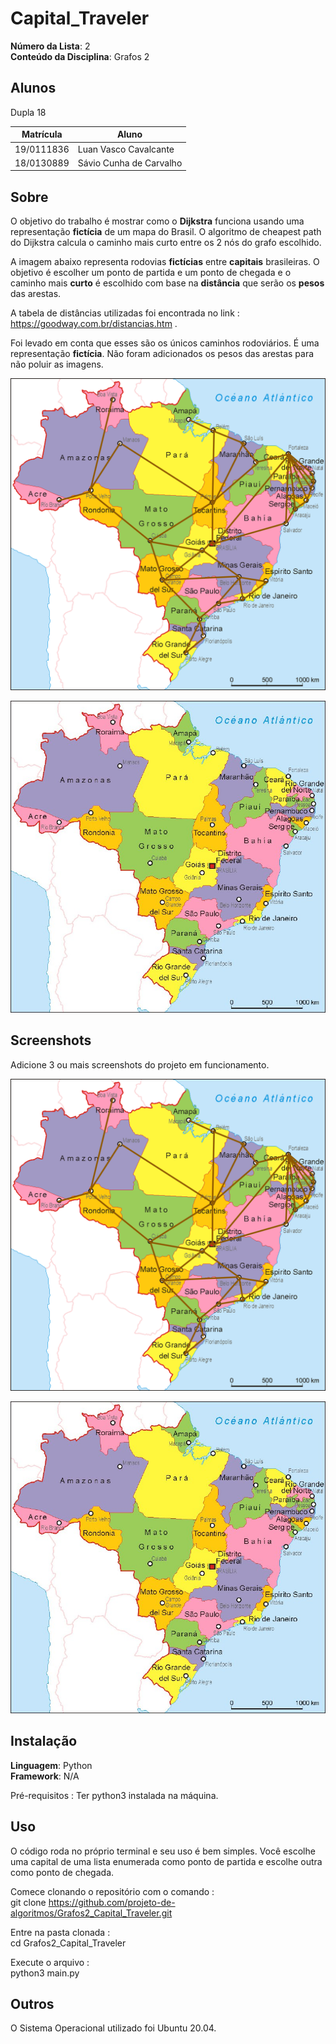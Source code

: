 # Capital_Traveler

**Número da Lista**: 2<br>
**Conteúdo da Disciplina**: Grafos 2<br>

## Alunos
Dupla 18

|Matrícula | Aluno |
| -- | -- |
| 19/0111836 |  Luan Vasco Cavalcante |
| 18/0130889  |  Sávio Cunha de Carvalho |

## Sobre 
O objetivo do trabalho é mostrar como o **Dijkstra** funciona usando uma representação **fictícia** de um mapa do Brasil. O algoritmo de cheapest path do Dijkstra calcula o caminho mais curto entre os 2 nós do grafo escolhido.

A imagem abaixo representa rodovias **fictícias** entre **capitais** brasileiras. 
O objetivo é escolher um ponto de partida e um ponto de chegada e o caminho mais **curto** é escolhido com base na **distância** que serão os **pesos** das arestas.

A tabela de distâncias utilizadas foi encontrada no link : https://goodway.com.br/distancias.htm .

Foi levado em conta que esses são os únicos caminhos rodoviários. É uma representação **fictícia**.
Não foram adicionados os pesos das arestas para não poluir as imagens.

![alt text](https://github.com/projeto-de-algoritmos/Grafos2_Capital_Traveler/blob/master/media/BrasilArestas.png)

![alt text](https://github.com/projeto-de-algoritmos/Grafos2_Capital_Traveler/blob/master/media/BrasilSemAresta.jpeg)

## Screenshots
Adicione 3 ou mais screenshots do projeto em funcionamento.

![alt text](https://github.com/projeto-de-algoritmos/Grafos2_Capital_Traveler/blob/master/media/BrasilArestas.png)

![alt text](https://github.com/projeto-de-algoritmos/Grafos2_Capital_Traveler/blob/master/media/BrasilSemAresta.jpeg)

## Instalação 
**Linguagem**: Python<br>
**Framework**: N/A<br>

Pré-requisitos :
Ter python3 instalada na máquina.

## Uso 

O código roda no próprio terminal e seu uso é bem simples. Você escolhe uma capital de uma lista enumerada como ponto de partida e escolhe outra como ponto de chegada.

Comece clonando o repositório com o comando :<br>
    git clone https://github.com/projeto-de-algoritmos/Grafos2_Capital_Traveler.git

Entre na pasta clonada :<br>
    cd Grafos2_Capital_Traveler

Execute o arquivo :<br>
    python3 main.py

## Outros

O Sistema Operacional utilizado foi Ubuntu 20.04.




